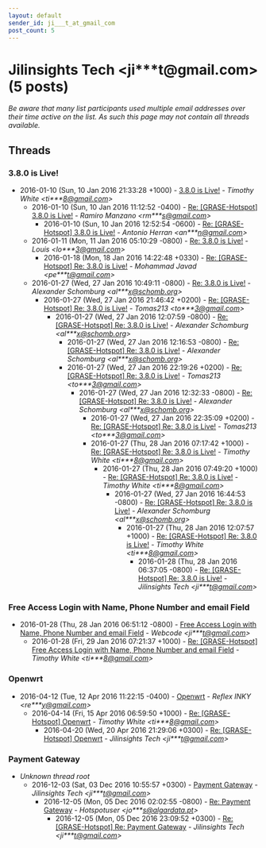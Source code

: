 ```yaml
---
layout: default
sender_id: ji___t_at_gmail_com
post_count: 5
---
```


# Jilinsights Tech <ji***t<span>@</span>gmail.com> (5 posts)

_Be aware that many list participants used multiple email addresses over their time active on the list. As such this page may not contain all threads available._

## Threads

### 3.8.0 is Live!
+ 2016-01-10 (Sun, 10 Jan 2016 21:33:28 +1000) - [3.8.0 is Live!](/archive/2016/01/64601f9bb6496243cec015c9f8641f7ed1a89333bca6d30eb5867b6ea45cbff2) - _Timothy White \<ti***8@gmail.com\>_
  + 2016-01-10 (Sun, 10 Jan 2016 11:12:52 -0400) - [Re: [GRASE-Hotspot] 3.8.0 is Live!](/archive/2016/01/4c565dafb30fa0222d12cc7984ac7772369f95b85d45695d330499207db45287) - _Ramiro Manzano \<rm***s@gmail.com\>_
    + 2016-01-10 (Sun, 10 Jan 2016 12:52:54 -0600) - [Re: [GRASE-Hotspot] 3.8.0 is Live!](/archive/2016/01/b9405b312caea3a2e252ac4f4498d7083d9836a659ddd6c42d1357be961b5efa) - _Antonio Herran \<an***n@gmail.com\>_
  + 2016-01-11 (Mon, 11 Jan 2016 05:10:29 -0800) - [Re: 3.8.0 is Live!](/archive/2016/01/b9577221682c393e31d8681652d7449313844b0af7a894b60b37b0c74f86ceaa) - _Louis \<lo***3@gmail.com\>_
    + 2016-01-18 (Mon, 18 Jan 2016 14:22:48 +0330) - [Re: [GRASE-Hotspot] Re: 3.8.0 is Live!](/archive/2016/01/183e5a29f4afa7dd147020777d5524565edec1d4e1dd8b12c94386fe992a3e4c) - _Mohammad Javad \<pe***t@gmail.com\>_
  + 2016-01-27 (Wed, 27 Jan 2016 10:49:11 -0800) - [Re: 3.8.0 is Live!](/archive/2016/01/0242528d0902d9bb59cf9dbe5fc31677b1d3eadadc481482b4a2edd7d0dd6391) - _Alexander Schomburg \<al***x@schomb.org\>_
    + 2016-01-27 (Wed, 27 Jan 2016 21:46:42 +0200) - [Re: [GRASE-Hotspot] Re: 3.8.0 is Live!](/archive/2016/01/4c2820ade4bcfe3755380e578acc7f2c33d3d381416c2109b609455a2b95c8f0) - _Tomas213 \<to***3@gmail.com\>_
      + 2016-01-27 (Wed, 27 Jan 2016 12:07:59 -0800) - [Re: [GRASE-Hotspot] Re: 3.8.0 is Live!](/archive/2016/01/cad32bd6023e18386f4cd58b86b2341d66c54928d2e5e13e87d6be1231b59bd3) - _Alexander Schomburg \<al***x@schomb.org\>_
        + 2016-01-27 (Wed, 27 Jan 2016 12:16:53 -0800) - [Re: [GRASE-Hotspot] Re: 3.8.0 is Live!](/archive/2016/01/6235bc222f24e8ea29b45a48d83d1955ea9dd6c93ee0080bc2eefe68181d76b3) - _Alexander Schomburg \<al***x@schomb.org\>_
        + 2016-01-27 (Wed, 27 Jan 2016 22:19:26 +0200) - [Re: [GRASE-Hotspot] Re: 3.8.0 is Live!](/archive/2016/01/2bbe941b4bd1710567c32be0f3eb04df2217d62abdf9ba9a69450bc5319eb912) - _Tomas213 \<to***3@gmail.com\>_
          + 2016-01-27 (Wed, 27 Jan 2016 12:32:33 -0800) - [Re: [GRASE-Hotspot] Re: 3.8.0 is Live!](/archive/2016/01/b61c7280439487eb7f2af7333b220a06c56525af6fb1a78267dff26734610827) - _Alexander Schomburg \<al***x@schomb.org\>_
            + 2016-01-27 (Wed, 27 Jan 2016 22:35:09 +0200) - [Re: [GRASE-Hotspot] Re: 3.8.0 is Live!](/archive/2016/01/77e43a4ab62cf3c2d85bb386e92c2c78db8662f38c0222dccca2acc37f4a5617) - _Tomas213 \<to***3@gmail.com\>_
            + 2016-01-27 (Thu, 28 Jan 2016 07:17:42 +1000) - [Re: [GRASE-Hotspot] Re: 3.8.0 is Live!](/archive/2016/01/a64ee62ed0981896dbe7600fc178583b4f24b964b8d9f4da3c4e1bde4b8002fd) - _Timothy White \<ti***8@gmail.com\>_
              + 2016-01-27 (Thu, 28 Jan 2016 07:49:20 +1000) - [Re: [GRASE-Hotspot] Re: 3.8.0 is Live!](/archive/2016/01/3bec0414dc37ee39af5cf0968dea762507f6f98527ba1823c59ee49561b5770a) - _Timothy White \<ti***8@gmail.com\>_
                + 2016-01-27 (Wed, 27 Jan 2016 16:44:53 -0800) - [Re: [GRASE-Hotspot] Re: 3.8.0 is Live!](/archive/2016/01/89fdd82909b7e579fbe520149e199d3236c07d9fc8c90291917ef0af49918d00) - _Alexander Schomburg \<al***x@schomb.org\>_
                  + 2016-01-27 (Thu, 28 Jan 2016 12:07:57 +1000) - [Re: [GRASE-Hotspot] Re: 3.8.0 is Live!](/archive/2016/01/66ed27c09c6d798d18e76ee9f1d0b3e00ddaebde1188aea60b15ce3b26c1f8dd) - _Timothy White \<ti***8@gmail.com\>_
                    + 2016-01-28 (Thu, 28 Jan 2016 06:37:05 -0800) - [Re: [GRASE-Hotspot] Re: 3.8.0 is Live!](/archive/2016/01/571d209d5f60a5df7499df75e0fb49d49d3f78f7818d23008556e628173aac88) - _Jilinsights Tech \<ji***t@gmail.com\>_

### Free Access Login with Name, Phone Number and email Field
+ 2016-01-28 (Thu, 28 Jan 2016 06:51:12 -0800) - [Free Access Login with Name, Phone Number and email Field](/archive/2016/01/2837de5e07f3a973206d551c7481c107a01120a2da665701ba2e7f2296d6f66d) - _Webcode \<ji***t@gmail.com\>_
  + 2016-01-28 (Fri, 29 Jan 2016 07:21:37 +1000) - [Re: [GRASE-Hotspot] Free Access Login with Name, Phone Number and email Field](/archive/2016/01/9861fa72553afba3638bc78e6420e598656388ffa32841867724ecc4f69744db) - _Timothy White \<ti***8@gmail.com\>_

### Openwrt
+ 2016-04-12 (Tue, 12 Apr 2016 11:22:15 -0400) - [Openwrt](/archive/2016/04/ae832f0362e0c3f5393fc50b2a9795da4393f1de0189ec2bb14fbeb4046d8c4c) - _Reflex INKY \<re***y@gmail.com\>_
  + 2016-04-14 (Fri, 15 Apr 2016 06:59:50 +1000) - [Re: [GRASE-Hotspot] Openwrt](/archive/2016/04/0275f4392df15a9e4a315b456f8d2641171d552f3f3306cdf7d165d0757857a8) - _Timothy White \<ti***8@gmail.com\>_
    + 2016-04-20 (Wed, 20 Apr 2016 21:29:06 +0300) - [Re: [GRASE-Hotspot] Openwrt](/archive/2016/04/a60eaf472e198d23b5acb01408321162f50efe1a9bbe4aae1be8f90abc07431b) - _Jilinsights Tech \<ji***t@gmail.com\>_

### Payment Gateway
+ _Unknown thread root_
  + 2016-12-03 (Sat, 03 Dec 2016 10:55:57 +0300) - [Payment Gateway](/archive/2016/12/23bd6dfb1d6670fd257b7f154fcc1e6cef0829fc82e5c75bcfce43c1881e4ddf) - _Jilinsights Tech \<ji***t@gmail.com\>_
    + 2016-12-05 (Mon, 05 Dec 2016 02:02:55 -0800) - [Re: Payment Gateway](/archive/2016/12/2df9f90cf972f0d44557db0d579c20c519d998ff9bc752c02c6ddcb55b2748a4) - _Hotspotuser \<jo***s@algardata.pt\>_
      + 2016-12-05 (Mon, 05 Dec 2016 23:09:52 +0300) - [Re: [GRASE-Hotspot] Re: Payment Gateway](/archive/2016/12/95d78b602907b191ca25020acada8f7c2cb06ea8ce488ac239e794a73aeb8517) - _Jilinsights Tech \<ji***t@gmail.com\>_

